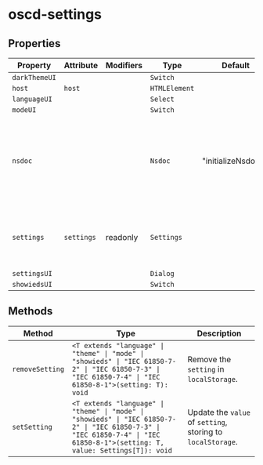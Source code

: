 # oscd-settings

## Properties

| Property      | Attribute  | Modifiers | Type          | Default             | Description                                      |
|---------------|------------|-----------|---------------|---------------------|--------------------------------------------------|
| `darkThemeUI` |            |           | `Switch`      |                     |                                                  |
| `host`        | `host`     |           | `HTMLElement` |                     |                                                  |
| `languageUI`  |            |           | `Select`      |                     |                                                  |
| `modeUI`      |            |           | `Switch`      |                     |                                                  |
| `nsdoc`       |            |           | `Nsdoc`       | "initializeNsdoc()" | Object containing all *.nsdoc files and a function extracting element's label form them |
| `settings`    | `settings` | readonly  | `Settings`    |                     | Current [[`Settings`]] in `localStorage`, default to [[`defaults`]]. |
| `settingsUI`  |            |           | `Dialog`      |                     |                                                  |
| `showiedsUI`  |            |           | `Switch`      |                     |                                                  |

## Methods

| Method          | Type                                             | Description                                      |
|-----------------|--------------------------------------------------|--------------------------------------------------|
| `removeSetting` | `<T extends "language" \| "theme" \| "mode" \| "showieds" \| "IEC 61850-7-2" \| "IEC 61850-7-3" \| "IEC 61850-7-4" \| "IEC 61850-8-1">(setting: T): void` | Remove the `setting` in `localStorage`.          |
| `setSetting`    | `<T extends "language" \| "theme" \| "mode" \| "showieds" \| "IEC 61850-7-2" \| "IEC 61850-7-3" \| "IEC 61850-7-4" \| "IEC 61850-8-1">(setting: T, value: Settings[T]): void` | Update the `value` of `setting`, storing to `localStorage`. |
